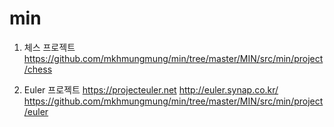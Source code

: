 # min

1. 체스 프로젝트
https://github.com/mkhmungmung/min/tree/master/MIN/src/min/project/chess

2. Euler 프로젝트
https://projecteuler.net
http://euler.synap.co.kr/
https://github.com/mkhmungmung/min/tree/master/MIN/src/min/project/euler
